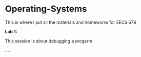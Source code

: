 # Operating-Systems

This is where I put all the materials and homeworks for EECS 678

**Lab 1:**

This session is about debugging a progarm. 

....

